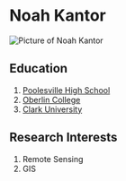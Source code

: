 # Noah Kantor
![Picture of Noah Kantor](/Users/noahkantor/IMG-2858.jpg)
## Education
1. [Poolesville High School][1]
1. [Oberlin College][2]
1. [Clark University][3]
## Research Interests
1. Remote Sensing
2. GIS


[1]: <https://www2.montgomeryschoolsmd.org/schools/poolesvillehs/>
[2]:<https://www.oberlin.edu/>
[3]:<https://www.clarku.edu/>
